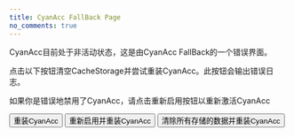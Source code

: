 ```yaml
---
title: CyanAcc FallBack Page
no_comments: true
---
```


CyanAcc目前处于非活动状态，这是由CyanAcc FallBack的一个错误界面。

点击以下按钮清空CacheStorage并尝试重装CyanAcc。此按钮会输出错误日志。

如果你是错误地禁用了CyanAcc，请点击重新启用按钮以重新激活CyanAcc

<button class="btn btn-primary" onclick="reinstall_CyanAcc()">重装CyanAcc</button>
<button class="btn btn-primary" onclick="reactive_CyanAcc()">重新启用并重装CyanAcc</button>
<button class="btn btn-primary" onclick="clean_CyanAcc()">清除所有存储的数据并重装CyanAcc</button>
<p id="Acc_Debug_Log"></p>

<script>
const AccLog = document.getElementById('Acc_Debug_Log')
window.reactive_CyanAcc = async () => {
    const db = new CacheDB('CyanAcc', "CyanAccDB")
    const CyanAcc = JSON.parse(await db.read('CyanAcc_Config'))
    CyanAcc.enable = true
    await db.write('CyanAcc_Config', JSON.stringify(CyanAcc))
    AccLog.innerText += "已将CyanAcc设置为启用状态，尝试重新安装CyanAcc...\n"
    await reinstall_CyanAcc()
}
window.clean_CyanAcc = async () => {
    for (CacheStorageKey of (await caches.keys())) {
        await caches.delete(CacheStorageKey)
        AccLog.innerText += `已清除名为${CacheStorageKey}的存储\n`
    }
    AccLog.innerText += "所有缓存已清除，正在尝试重新安装CyanAcc...\n"
    await reinstall_CyanAcc()
}
window.reinstall_CyanAcc = async () => {
    navigator.serviceWorker.register(`/CyanAcc.js?time=${new Date().getTime()}`).then(() => {
        AccLog.innerText += '貌似安装是成功的，3s后此页面将尝试刷新以进入由CyanAcc托管的设置页面...\n'
        setTimeout(() => {
            location.search = '?t=' + new Date().getTime()
        }, 3000)
    }).catch((err) => {
        AccLog.innerText += '貌似安装失败了，错误信息如下：\n' + err
    })
}        
</script>